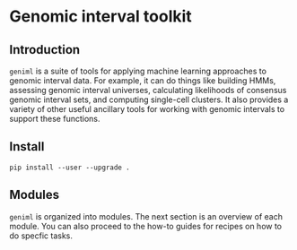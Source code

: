 # Genomic interval toolkit

## Introduction

`geniml` is a suite of tools for applying machine learning approaches to genomic interval data. For example, it can do things like building HMMs, assessing genomic interval universes, calculating likelihoods of consensus genomic interval sets, and computing single-cell clusters. It also provides a variety of other useful ancillary tools for working with genomic intervals to support these functions.

## Install

```
pip install --user --upgrade .
```

## Modules

`geniml` is organized into modules. The next section is an overview of each module. You can also proceed to the how-to guides for recipes on how to do specfic tasks. 
